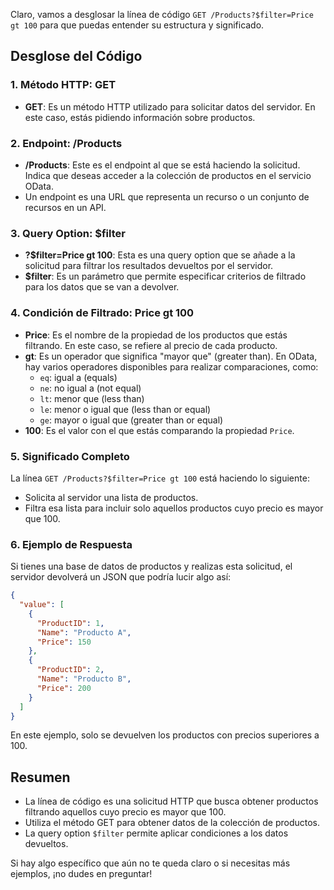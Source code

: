 Claro, vamos a desglosar la línea de código `GET /Products?$filter=Price gt 100` para que puedas entender su estructura y significado.

## Desglose del Código

### 1. **Método HTTP: GET**

- **GET**: Es un método HTTP utilizado para solicitar datos del servidor. En este caso, estás pidiendo información sobre productos.

### 2. **Endpoint: /Products**

- **/Products**: Este es el endpoint al que se está haciendo la solicitud. Indica que deseas acceder a la colección de productos en el servicio OData.
- Un endpoint es una URL que representa un recurso o un conjunto de recursos en un API.

### 3. **Query Option: $filter**

- **?$filter=Price gt 100**: Esta es una query option que se añade a la solicitud para filtrar los resultados devueltos por el servidor.
- **$filter**: Es un parámetro que permite especificar criterios de filtrado para los datos que se van a devolver.

### 4. **Condición de Filtrado: Price gt 100**

- **Price**: Es el nombre de la propiedad de los productos que estás filtrando. En este caso, se refiere al precio de cada producto.
- **gt**: Es un operador que significa "mayor que" (greater than). En OData, hay varios operadores disponibles para realizar comparaciones, como:
  - `eq`: igual a (equals)
  - `ne`: no igual a (not equal)
  - `lt`: menor que (less than)
  - `le`: menor o igual que (less than or equal)
  - `ge`: mayor o igual que (greater than or equal)
- **100**: Es el valor con el que estás comparando la propiedad `Price`.

### 5. **Significado Completo**

La línea `GET /Products?$filter=Price gt 100` está haciendo lo siguiente:

- Solicita al servidor una lista de productos.
- Filtra esa lista para incluir solo aquellos productos cuyo precio es mayor que 100.

### 6. **Ejemplo de Respuesta**

Si tienes una base de datos de productos y realizas esta solicitud, el servidor devolverá un JSON que podría lucir algo así:

```json
{
  "value": [
    {
      "ProductID": 1,
      "Name": "Producto A",
      "Price": 150
    },
    {
      "ProductID": 2,
      "Name": "Producto B",
      "Price": 200
    }
  ]
}
```

En este ejemplo, solo se devuelven los productos con precios superiores a 100.

## Resumen

- La línea de código es una solicitud HTTP que busca obtener productos filtrando aquellos cuyo precio es mayor que 100.
- Utiliza el método GET para obtener datos de la colección de productos.
- La query option `$filter` permite aplicar condiciones a los datos devueltos.

Si hay algo específico que aún no te queda claro o si necesitas más ejemplos, ¡no dudes en preguntar!